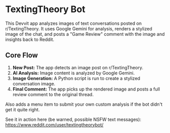 # TextingTheory Bot

This Devvit app analyzes images of text conversations posted on r/TextingTheory. It uses Google Gemini for analysis, renders a stylized image of the chat, and posts a "Game Review" comment with the image and insights back to Reddit.

## Core Flow

1.  **New Post:** The app detects an image post on r/TextingTheory.
2.  **AI Analysis:** Image content is analyzed by Google Gemini.
3.  **Image Generation:** A Python script is run to create a stylized conversation image.
4.  **Final Comment:** The app picks up the rendered image and posts a full review comment to the original thread.

Also adds a menu item to submit your own custom analysis if the bot didn't get it quite right.

See it in action here (be warned, possible NSFW text messages): https://www.reddit.com/user/textingtheorybot/
